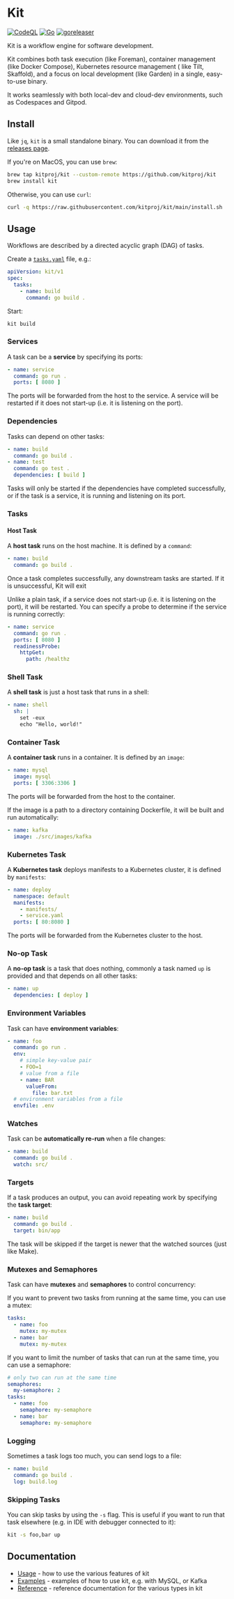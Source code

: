 # Kit

[![CodeQL](https://github.com/kitproj/kit/actions/workflows/codeql-analysis.yml/badge.svg)](https://github.com/kitproj/kit/actions/workflows/codeql-analysis.yml)
[![Go](https://github.com/kitproj/kit/actions/workflows/go.yml/badge.svg)](https://github.com/kitproj/kit/actions/workflows/go.yml)
[![goreleaser](https://github.com/kitproj/kit/actions/workflows/goreleaser.yml/badge.svg)](https://github.com/kitproj/kit/actions/workflows/goreleaser.yml)

Kit is a workflow engine for software development.

Kit combines both task execution (like Foreman), container management (like Docker Compose), Kubernetes resource
management (
like Tilt, Skaffold), and a focus on local development (like Garden) in a single, easy-to-use binary.

It works seamlessly with both local-dev and cloud-dev environments, such as Codespaces and Gitpod.

## Install

Like `jq`, `kit` is a small standalone binary. You can download it from
the [releases page](https://github.com/kitproj/kit/releases/latest).

If you're on MacOS, you can use `brew`:

```bash
brew tap kitproj/kit --custom-remote https://github.com/kitproj/kit
brew install kit
```

Otherwise, you can use `curl`:

```bash
curl -q https://raw.githubusercontent.com/kitproj/kit/main/install.sh | sh
```

## Usage

Workflows are described by a directed acyclic graph (DAG) of tasks.

Create a [`tasks.yaml`](tasks.yaml) file, e.g.:

```yaml
apiVersion: kit/v1
spec:
  tasks:
    - name: build
      command: go build .
```

Start:

```bash
kit build
```

### Services

A task can be a **service** by specifying its ports:

```yaml
- name: service
  command: go run .
  ports: [ 8080 ]
```

The ports will be forwarded from the host to the service. A service will be restarted if it does not start-up (i.e. it is listening on the port).

### Dependencies

Tasks can depend on other tasks:

```yaml
- name: build
  command: go build .
- name: test
  command: go test .
  dependencies: [ build ]
```

Tasks will only be started if the dependencies have completed successfully, or if the task is a service, it is running and listening on its port.

### Tasks

#### Host Task

A **host task** runs on the host machine. It is defined by a `command`:

```yaml
- name: build
  command: go build .
```

Once a task completes successfully, any downstream tasks are started. If it is unsuccessful, Kit will exit

Unlike a plain task, if a service does not start-up (i.e. it is listening on the port), it will be restarted. You can
specify a probe to determine if the  service is running correctly:

```yaml
- name: service
  command: go run .
  ports: [ 8080 ]
  readinessProbe:
    httpGet:
      path: /healthz 
```

### Shell Task

A **shell task** is just a host task that runs in a shell:

```yaml
- name: shell
  sh: |
    set -eux
    echo "Hello, world!"
```

### Container Task

A **container task** runs in a container. It is defined by an `image`:

```yaml
- name: mysql
  image: mysql
  ports: [ 3306:3306 ]
```

The ports will be forwarded from the host to the container.

If the image is a path to a directory containing Dockerfile, it will be built and run automatically:

```yaml
- name: kafka
  image: ./src/images/kafka
```

### Kubernetes Task

A **Kubernetes task** deploys manifests to a Kubernetes cluster, it is defined by `manifests`:

```yaml
- name: deploy
  namespace: default
  manifests:
    - manifests/
    - service.yaml
  ports: [ 80:8080 ]
```

The ports will be forwarded from the Kubernetes cluster to the host.

### No-op Task

A **no-op task** is a task that does nothing, commonly a task named `up` is provided and that depends on all other
tasks:

```yaml
- name: up
  dependencies: [ deploy ]
```

### Environment Variables

Task can have **environment variables**:

```yaml
- name: foo
  command: go run .
  env:
    # simple key-value pair
    - FOO=1
    # value from a file
    - name: BAR
      valueFrom:
        file: bar.txt
  # environment variables from a file
  envfile: .env
```

### Watches

Task can be **automatically re-run** when a file changes:

```yaml
- name: build
  command: go build .
  watch: src/
```

### Targets

If a task produces an output, you can avoid repeating work by specifying the **task target**:

```yaml
- name: build
  command: go build .
  target: bin/app
```

The task will be skipped if the target is newer that the watched sources (just like Make).

### Mutexes and Semaphores

Task can have **mutexes** and **semaphores** to control concurrency:

If you want to prevent two tasks from running at the same time, you can use a mutex:

```yaml
tasks:
  - name: foo
    mutex: my-mutex
  - name: bar
    mutex: my-mutex
```

If you want to limit the number of tasks that can run at the same time, you can use a semaphore:

```yaml
# only two can run at the same time
semaphores:
  my-semaphore: 2
tasks:
  - name: foo
    semaphore: my-semaphore
  - name: bar
    semaphore: my-semaphore
```

### Logging

Sometimes a task logs too much, you can send logs to a file:

```yaml 
- name: build
  command: go build .
  log: build.log
```

### Skipping Tasks

You can skip tasks by using the `-s` flag. This is useful if you want to run that task elsewhere (e.g. in IDE with debugger connected to it):

```bash
kit -s foo,bar up
```

## Documentation

- [Usage](docs/USAGE.md) - how to use the various features of kit
- [Examples](docs/examples) - examples of how to use kit, e.g. with MySQL, or Kafka
- [Reference](docs/reference) - reference documentation for the various types in kit

